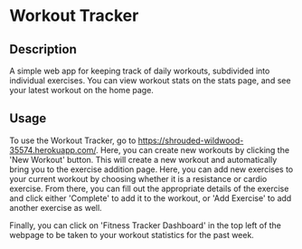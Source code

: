 
# Workout Tracker


## Description
A simple web app for keeping track of daily workouts, subdivided into individual exercises. You can view workout stats on the stats page, and see your latest workout on the home page.

## Usage
To use the Workout Tracker, go to https://shrouded-wildwood-35574.herokuapp.com/. Here, you can create new workouts by clicking the 'New Workout' button. This will create a new workout and automatically bring you to the exercise addition page. Here, you can add new exercises to your current workout by choosing whether it is a resistance or cardio exercise. From there, you can fill out the appropriate details of the exercise and click either 'Complete' to add it to the workout, or 'Add Exercise' to add another exercise as well.

Finally, you can click on 'Fitness Tracker Dashboard' in the top left of the webpage to be taken to your workout statistics for the past week.
